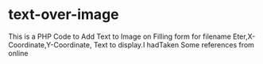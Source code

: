 # text-over-image
This is a PHP Code to Add Text to Image on Filling form for filename Eter,X-Coordinate,Y-Coordinate, Text to display.I hadTaken Some references from online
